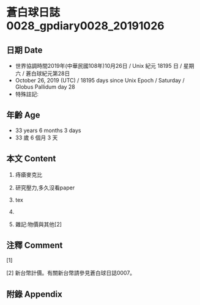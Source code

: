 # 蒼白球日誌0028_gpdiary0028_20191026 #

## 日期 Date ##

* 世界協調時間2019年(中華民國108年)10月26日 / Unix 紀元 18195 日 / 星期六 / 蒼白球紀元第28日
* October 26, 2019 (UTC) / 18195 days since Unix Epoch / Saturday / Globus Pallidum day 28
* 特殊註記:

## 年齡 Age ##

* 33 years 6 months 3 days
* 33 歲 6 個月 3 天

## 本文 Content ##

1.  痔瘡麥克比

2. 研究壓力,多久沒看paper
3. tex 
4. 
    
3. 雜記:物價與其他[2]

    

## 注釋 Comment ##

[1] 


[2] 新台幣計價。有關新台幣請參見蒼白球日誌0007。



## 附錄 Appendix ##

